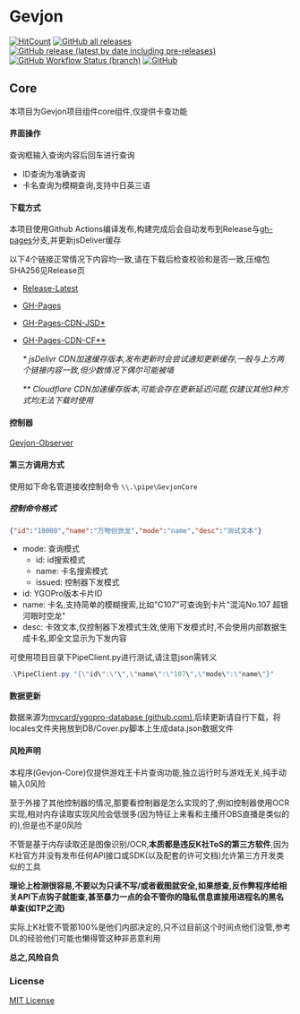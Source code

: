 # Gevjon
[![HitCount](https://hits.dwyl.com/RyoLee/Gevjon.svg?style=flat-square)](http://hits.dwyl.com/RyoLee/Gevjon)
[![GitHub all releases](https://img.shields.io/github/downloads/RyoLee/Gevjon/total?logo=Github&style=flat-square)](https://github.com/RyoLee/Gevjon/releases/latest)
[![GitHub release (latest by date including pre-releases)](https://img.shields.io/github/v/release/RyoLee/Gevjon?include_prereleases&style=flat-square)](https://github.com/RyoLee/Gevjon/releases/latest)
[![GitHub Workflow Status (branch)](https://img.shields.io/github/workflow/status/RyoLee/Gevjon/Deploy/master?label=Build&style=flat-square)](https://github.com/RyoLee/Gevjon/actions/workflows/deploy.yml)
[![GitHub](https://img.shields.io/github/license/RyoLee/Gevjon?style=flat-square)](https://github.com/RyoLee/Gevjon/blob/master/LICENSE)

## Core

本项目为Gevjon项目组件core组件,仅提供卡查功能

#### 界面操作

查询框输入查询内容后回车进行查询

- ID查询为准确查询
- 卡名查询为模糊查询,支持中日英三语

#### 下载方式

本项目使用Github Actions编译发布,构建完成后会自动发布到Release与[gh-pages](https://github.com/RyoLee/Gevjon/tree/gh-pages)分支,并更新jsDeliver缓存

以下4个链接正常情况下内容均一致,请在下载后检查校验和是否一致,压缩包SHA256见Release页

- [Release-Latest](https://github.com/RyoLee/Gevjon/releases/latest)

- [GH-Pages](https://github.com/RyoLee/Gevjon/raw/gh-pages/Gevjon.7z)

- [GH-Pages-CDN-JSD*](https://cdn.jsdelivr.net/gh/RyoLee/Gevjon@gh-pages/Gevjon.7z)

- [GH-Pages-CDN-CF**](https://raw.githubusercontents.com/RyoLee/Gevjon/gh-pages/Gevjon.7z)
    
    *\* jsDelivr CDN加速缓存版本,发布更新时会尝试通知更新缓存,一般与上方两个链接内容一致,但少数情况下偶尔可能被墙*

    *\*\* Cloudflare CDN加速缓存版本,可能会存在更新延迟问题,仅建议其他3种方式均无法下载时使用*

#### 控制器

[Gevjon-Observer](https://github.com/RyoLee/Gevjon-Observer)

#### 第三方调用方式

使用如下命名管道接收控制命令
```\\.\pipe\GevjonCore```

##### 控制命令格式

```json
{"id":"10000","name":"万物创世龙","mode":"name","desc":"测试文本"}
```

- mode: 查询模式
  - id: id搜索模式
  - name: 卡名搜索模式
  - issued: 控制器下发模式
- id: YGOPro版本卡片ID
- name: 卡名,支持简单的模糊搜索,比如"C107"可查询到卡片"混沌No.107 超银河眼时空龙"
- desc: 卡效文本,仅控制器下发模式生效,使用下发模式时,不会使用内部数据生成卡名,即全文显示为下发内容

可使用项目目录下PipeClient.py进行测试,请注意json需转义

```powershell
.\PipeClient.py "{\"id\":\"\",\"name\":\"107\",\"mode\":\"name\"}"
```

#### 数据更新

数据来源为[mycard/ygopro-database (github.com)](https://github.com/mycard/ygopro-database),后续更新请自行下载，将locales文件夹拖放到DB/Cover.py脚本上生成data.json数据文件

#### 风险声明

本程序(Gevjon-Core)仅提供游戏王卡片查询功能,独立运行时与游戏无关,纯手动输入0风险

至于外接了其他控制器的情况,那要看控制器是怎么实现的了,例如控制器使用OCR实现,相对内存读取实现风险会低很多(因为特征上来看和主播开OBS直播是类似的的),但是也不是0风险

不管是基于内存读取还是图像识别/OCR,**本质都是违反K社ToS的第三方软件**,因为K社官方并没有发布任何API接口或SDK(以及配套的许可文档)允许第三方开发类似的工具

**理论上检测很容易,不要以为只读不写/或者截图就安全,如果想查,反作弊程序给相关API下点钩子就能查,甚至暴力一点的会不管你的隐私信息直接用进程名的黑名单查(如TP之流)**

实际上K社管不管那100%是他们内部决定的,只不过目前这个时间点他们没管,参考DL的经验他们可能也懒得管这种非恶意利用

**总之,风险自负**

### License

[MIT License](https://github.com/RyoLee/Gevjon/blob/master/LICENSE)